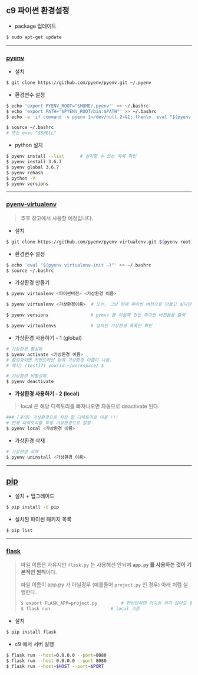 ## c9 파이썬 환경설정

- package 업데이트

```bash
$ sudo apt-get update
```

---

### [pyenv](https://github.com/pyenv/pyenv)

- 설치

```bash
$ git clone https://github.com/pyenv/pyenv.git ~/.pyenv
```

- 환경변수 설정

```bash
$ echo 'export PYENV_ROOT="$HOME/.pyenv"' >> ~/.bashrc
$ echo 'export PATH="$PYENV_ROOT/bin:$PATH"' >> ~/.bashrc
$ echo -e 'if command -v pyenv 1>/dev/null 2>&1; then\n  eval "$(pyenv init -)"\nfi' >> ~/.bashrc

$ source ~/.bashrc
# 또는 exec "$SHELL"
```

- python 설치

```bash
$ pyenv install --list		# 설치할 수 있는 목록 확인
$ pyenv install 3.6.7
$ pyenv global 3.6.7
$ pyenv rehash
$ python -V
$ pyenv versions
```

---

### [pyenv-virtualenv](https://github.com/pyenv/pyenv-virtualenv#pyenv-virtualenv)

> 추후 장고에서 사용할 예정입니다.

- 설치

```BASH
$ git clone https://github.com/pyenv/pyenv-virtualenv.git $(pyenv root)/plugins/pyenv-virtualenv
```

- 환경변수 설정

```bash
$ echo 'eval "$(pyenv virtualenv-init -)"' >> ~/.bashrc
$ source ~/.bashrc
```

- 가상환경 만들기

```bash
$ pyenv virtualenv <파이썬버전> <가상환경 이름>

$ pyenv virtualenv <가상환경이름>  # 또는, 그냥 현재 파이썬 버전으로 만들고 싶다면

$ pyenv versions				# pyenv 를 이용해 만든 파이썬 버전들을 출력

$ pyenv virtualenvs				# 설치된 가상환경 목록만 확인
```

- 가상환경 사용하기 - 1 (global)

```bash
# 가상환경 활성화
$ pyenv activate <가상환경 이름>
# 활성화되면 커맨드라인 앞에 가상환경 이름이 나옴.
# 예시) (test37) yourid:~/workspace/ $

# 가상환경 비활성화
$ pyenv deactivate
```

- **가상환경 사용하기 - 2 (local)**

> local 은 해당 디렉토리를 빠져나오면 자동으로 deactivate 된다.

```bash
### [주의] 가상환경으로 지정 할 디텍토리로 이동 !!!
# 현재 디렉토리를 특정 가상환경으로 설정
$ pyenv local <가상환경 이름>
```

- 가상환경 삭제

```bash
# 가상환경 삭제
$ pyenv uninstall <가상환경 이름>
```

---

## [pip](https://pip.pypa.io/en/stable/installing/)

- 설치 + 업그레이드

```bash
$ pip install -U pip
```

- 설치된 파이썬 패키지 목록

```bash
$ pip list
```

---

### [flask](http://flask.pocoo.org/)

> 파일 이름은 자유지만 `flask.py` 는 사용해선 안되며 **`app.py` 를 사용하는 것이 기본적인 원칙**이다.
>
> 파일 이름이 app.py 가 아닐경우 (예를들어 `project.py` 인 경우) 아래 처럼 실행한다.
>
> ```bash
> $ export FLASK_APP=project.py 		# 한번만하면 더이상 하지 않아도 됨
> $ flask run 						# local 기준
> ```

- 설치

```bash
$ pip install flask
```

- c9 에서 서버 실행

```bash
$ flask run --host=0.0.0.0 --port=8080
$ flask run --host 0.0.0.0 --port 8080
$ flask run --host=$HOST --port=$PORT
```